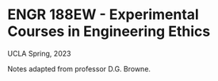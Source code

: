 # ENGR 188EW - Experimental Courses in Engineering Ethics

UCLA Spring, 2023

Notes adapted from professor D.G. Browne.
